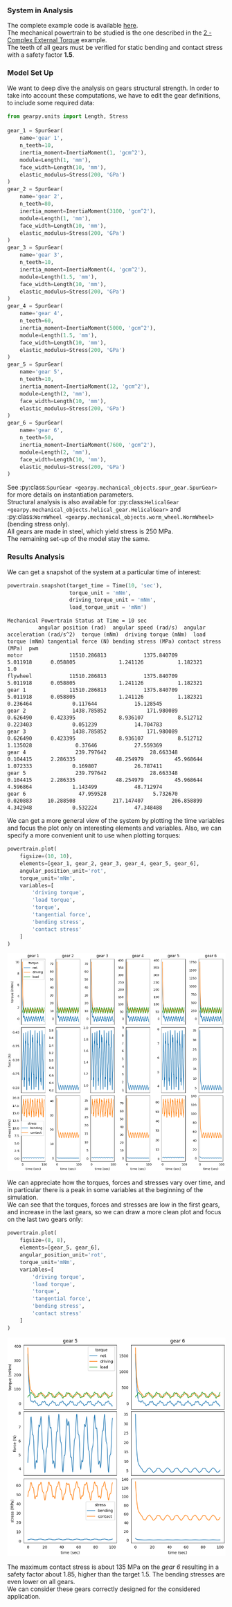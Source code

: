 ### System in Analysis

The complete example code is available
[here](https://github.com/AndreaBlengino/gearpy/blob/master/docs/source/examples/3_gear_structural_analysis/gear_structural_analysis.py).  
The mechanical powertrain to be studied is the one described in the 
[2 - Complex External Torque](https://gearpy.readthedocs.io/en/latest/examples/2_complex_external_torque/index.html) 
example.  
The teeth of all gears must be verified for static bending and contact 
stress with a safety factor **1.5**.  

### Model Set Up

We want to deep dive the analysis on gears structural strength. In order
to take into account these computations, we have to edit the gear 
definitions, to include some required data:

```python
from gearpy.units import Length, Stress

gear_1 = SpurGear(
    name='gear 1',
    n_teeth=10,
    inertia_moment=InertiaMoment(1, 'gcm^2'),
    module=Length(1, 'mm'),
    face_width=Length(10, 'mm'),
    elastic_modulus=Stress(200, 'GPa')
)
gear_2 = SpurGear(
    name='gear 2',
    n_teeth=80,
    inertia_moment=InertiaMoment(3100, 'gcm^2'),
    module=Length(1, 'mm'),
    face_width=Length(10, 'mm'),
    elastic_modulus=Stress(200, 'GPa')
)
gear_3 = SpurGear(
    name='gear 3',
    n_teeth=10,
    inertia_moment=InertiaMoment(4, 'gcm^2'),
    module=Length(1.5, 'mm'),
    face_width=Length(10, 'mm'),
    elastic_modulus=Stress(200, 'GPa')
)
gear_4 = SpurGear(
    name='gear 4',
    n_teeth=60,
    inertia_moment=InertiaMoment(5000, 'gcm^2'),
    module=Length(1.5, 'mm'),
    face_width=Length(10, 'mm'),
    elastic_modulus=Stress(200, 'GPa')
)
gear_5 = SpurGear(
    name='gear 5',
    n_teeth=10,
    inertia_moment=InertiaMoment(12, 'gcm^2'),
    module=Length(2, 'mm'),
    face_width=Length(10, 'mm'),
    elastic_modulus=Stress(200, 'GPa')
)
gear_6 = SpurGear(
    name='gear 6',
    n_teeth=50,
    inertia_moment=InertiaMoment(7600, 'gcm^2'),
    module=Length(2, 'mm'),
    face_width=Length(10, 'mm'),
    elastic_modulus=Stress(200, 'GPa')
)
```

See :py:class:`SpurGear <gearpy.mechanical_objects.spur_gear.SpurGear>` 
for more details on instantiation parameters.  
Structural analysis is also available for 
:py:class:`HelicalGear <gearpy.mechanical_objects.helical_gear.HelicalGear>`
and 
:py:class:`WormWheel <gearpy.mechanical_objects.worm_wheel.WormWheel>`
(bending stress only).  
All gears are made in steel, which yield stress is 250 MPa.  
The remaining set-up of the model stay the same.

### Results Analysis

We can get a snapshot of the system at a particular time of interest:

```python
powertrain.snapshot(target_time = Time(10, 'sec'),
                    torque_unit = 'mNm',
                    driving_torque_unit = 'mNm',
                    load_torque_unit = 'mNm')
```

```text
Mechanical Powertrain Status at Time = 10 sec
          angular position (rad)  angular speed (rad/s)  angular acceleration (rad/s^2)  torque (mNm)  driving torque (mNm)  load torque (mNm) tangential force (N) bending stress (MPa) contact stress (MPa)  pwm
motor               11510.286813            1375.840709                        5.011918      0.058805              1.241126           1.182321                                                                 1.0
flywheel            11510.286813            1375.840709                        5.011918      0.058805              1.241126           1.182321                                                                    
gear 1              11510.286813            1375.840709                        5.011918      0.058805              1.241126           1.182321             0.236464             0.117644            15.128545     
gear 2               1438.785852             171.980089                        0.626490      0.423395              8.936107           8.512712             0.223403             0.051239            14.704783     
gear 3               1438.785852             171.980089                        0.626490      0.423395              8.936107           8.512712             1.135028              0.37646            27.559369     
gear 4                239.797642              28.663348                        0.104415      2.286335             48.254979          45.968644             1.072333             0.169807            26.787411     
gear 5                239.797642              28.663348                        0.104415      2.286335             48.254979          45.968644             4.596864             1.143499            48.712974     
gear 6                 47.959528               5.732670                        0.020883     10.288508            217.147407         206.858899             4.342948             0.532224            47.348488     
```

We can get a more general view of the system by plotting the time 
variables and focus the plot only on interesting elements and variables. 
Also, we can specify a more convenient unit to use when plotting torques:

```python
powertrain.plot(
    figsize=(10, 10),
    elements=[gear_1, gear_2, gear_3, gear_4, gear_5, gear_6],
    angular_position_unit='rot',
    torque_unit='mNm',
    variables=[
        'driving torque',
        'load torque',
        'torque',
        'tangential force',
        'bending stress',
        'contact stress'
    ]
)
```

![](images/plot_1.png)

We can appreciate how the torques, forces and stresses vary over time, 
and in particular there is a peak in some variables at the beginning of
the simulation.  
We can see that the torques, forces and stresses are low in the first
gears, and increase in the last gears, so we can draw a more clean plot
and focus on the last two gears only:

```python
powertrain.plot(
    figsize=(8, 8),
    elements=[gear_5, gear_6],
    angular_position_unit='rot',
    torque_unit='mNm',
    variables=[
        'driving torque',
        'load torque',
        'torque',
        'tangential force',
        'bending stress',
        'contact stress'
    ]
)
```

![](images/plot_2.png)

The maximum contact stress is about 135 MPa on the *gear 6* resulting in 
a safety factor about 1.85, higher than the target 1.5. The bending 
stresses are even lower on all gears.   
We can consider these gears correctly designed for the considered 
application.
